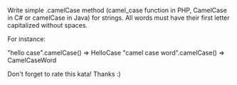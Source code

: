 Write simple .camelCase method (camel_case function in PHP, CamelCase in C# or camelCase in Java) for strings. All words must have their first letter capitalized without spaces.

For instance:

"hello case".camelCase() => HelloCase
"camel case word".camelCase() => CamelCaseWord

Don't forget to rate this kata! Thanks :)
